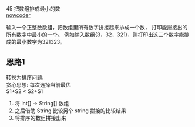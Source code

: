 45 把数组排成最小的数   
[nowcoder](https://www.nowcoder.com/practice/8fecd3f8ba334add803bf2a06af1b993?tpId=13&tqId=11185&tPage=1&rp=1&ru=/ta/coding-interviews&qru=/ta/coding-interviews/question-ranking)

输入一个正整数数组，把数组里所有数字拼接起来排成一个数，
打印能拼接出的所有数字中最小的一个。
例如输入数组{3，32，321}，则打印出这三个数字能排成的最小数字为321323。

## 思路1
转换为排序问题:  
贪心思想: 每次选择当前最优  
S1+S2 < S2+S1  

1) 将 int[] -> String[] 数组
2) 之后借助 String 比较另个 string 拼接的比较结果
3) 将排序的数组拼接出来
  
